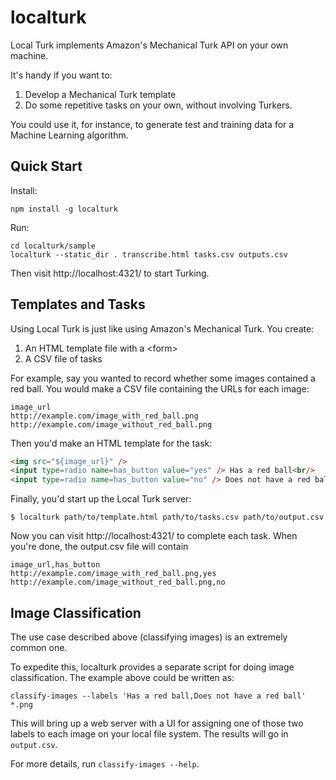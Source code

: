 localturk
=========

Local Turk implements Amazon's Mechanical Turk API on your own machine.

It's handy if you want to:

1. Develop a Mechanical Turk template
2. Do some repetitive tasks on your own, without involving Turkers.

You could use it, for instance, to generate test and training data for a Machine Learning algorithm.


Quick Start
-----------

Install:

    npm install -g localturk

Run:

    cd localturk/sample
    localturk --static_dir . transcribe.html tasks.csv outputs.csv

Then visit http://localhost:4321/ to start Turking.


Templates and Tasks
-------------------

Using Local Turk is just like using Amazon's Mechanical Turk. You create:

1. An HTML template file with a &lt;form&gt;
2. A CSV file of tasks

For example, say you wanted to record whether some images contained a red ball. You would make a CSV file containing the URLs for each image:

    image_url
    http://example.com/image_with_red_ball.png
    http://example.com/image_without_red_ball.png

Then you'd make an HTML template for the task:

```html
<img src="${image_url}" />
<input type=radio name=has_button value="yes" /> Has a red ball<br/>
<input type=radio name=has_button value="no" /> Does not have a red ball<br/>
```

Finally, you'd start up the Local Turk server:

    $ localturk path/to/template.html path/to/tasks.csv path/to/output.csv

Now you can visit http://localhost:4321/ to complete each task. When you're done, the output.csv file will contain

    image_url,has_button
    http://example.com/image_with_red_ball.png,yes
    http://example.com/image_without_red_ball.png,no

Image Classification
--------------------

The use case described above (classifying images) is an extremely common one.

To expedite this, localturk provides a separate script for doing image
classification. The example above could be written as:


    classify-images --labels 'Has a red ball,Does not have a red ball' *.png

This will bring up a web server with a UI for assigning one of those two labels
to each image on your local file system. The results will go in `output.csv`.

For more details, run `classify-images --help`.
